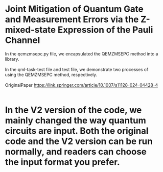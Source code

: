 # Joint Mitigation of Quantum Gate and Measurement Errors via the Z-mixed-state Expression of the Pauli Channel
In the qemzmsepc.py file, we encapsulated the QEMZMSEPC method into a library. <br> <br>
In the qml-task-test file and test file, we demonstrate two processes of using the QEMZMSEPC method, respectively. <br> <br>
OriginalPaper https://link.springer.com/article/10.1007/s11128-024-04428-4 <br> <br>
# In the V2 version of the code, we mainly changed the way quantum circuits are input. Both the original code and the V2 version can be run normally, and readers can choose the input format you prefer.
